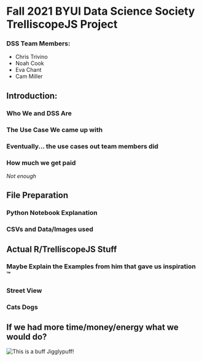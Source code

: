 # Fall 2021 BYUI Data Science Society TrelliscopeJS Project
### DSS Team Members:
- Chris Trivino
- Noah Cook
- Eva Chant
- Cam Miller

## Introduction:
### Who We and DSS Are
### The Use Case We came up with
### Eventually... the use cases out team members did

### How much we get paid
*Not enough*

## File Preparation
### Python Notebook Explanation
### CSVs and Data/Images used

## Actual R/TrelliscopeJS Stuff
### Maybe Explain the Examples from him that gave us inspiration &trade;
### Street View
### Cats Dogs


## If we had more time/money/energy what we would do?
![This is a buff Jigglypuff!](./jigglaybuff.png)
